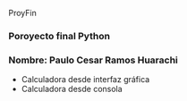 ProyFin
### Poroyecto final Python
### Nombre: Paulo Cesar Ramos Huarachi
- Calculadora desde interfaz gráfica
- Calculadora desde consola 
